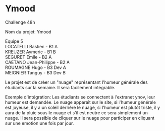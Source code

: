 # Ymood
Challenge 48h

Nom du projet: Ymood

Equipe 5<br>
LOCATELLI Bastien - B1 A<br>
KREUZER Aymeric - B1 B<br>
SEGURET Emile - B2 A<br>
CAETANO Jean-Philippe - B2 A 
<br>ROUMAGNE Hugo - B3 Dev A
<br>MEIGNIER Tanguy - B3 Dev B

Le projet est de créer un "nuage" représentant l'humeur générale des étudiants sur la semaine.
Il sera facilement intégrable.

Exemple d'intégration:
Les étudiants se connectent à l'extranet ynov, leur humeur est demandée.
Le nuage apparaît sur le site, si l'humeur générale est joyeuse,
il y a un soleil derrière le nuage, si l'humeur est plutôt triste, il y aura de la pluie sous le nuage
et s'il est neutre ce sera simplement un nuage.
Il sera possible de cliquer sur le nuage pour participer en cliquant sur une emotion une fois par jour.



